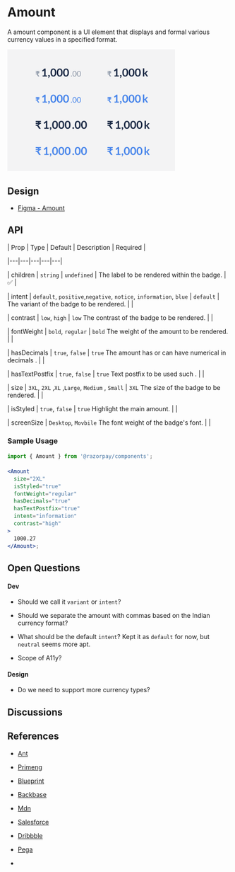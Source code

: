 # Amount <!-- omit in toc -->

A amount component is a UI element that displays and formal various currency values in a specified format.

<img  src="./amount-thumbnail.png"  width="380" />

## Design

- [Figma - Amount](https://www.figma.com/file/jubmQL9Z8V7881ayUD95ps/Blade---Payment-Light?node-id=28012%3A580578&t=3peAz8A2n2Gw4WMl-1)

## API

| Prop | Type | Default | Description | Required |

|---|---|---|---|---|

| children | `string` | `undefined` | The label to be rendered within the badge. | ✅ |

| intent | `default`, `positive`,`negative`, `notice`, `information`, `blue` | `default` | The variant of the badge to be rendered. | |

| contrast | `low`, `high` | `low` The contrast of the badge to be rendered. | |

| fontWeight | `bold`, `regular` | `bold` The weight of the amount to be rendered. | |

| hasDecimals | `true`, `false` | `true` The amount has or can have numerical in decimals . | |

| hasTextPostfix | `true`, `false` | `true` Text postfix to be used such . | |

| size | `3XL`, `2XL` ,`XL` ,`Large`, `Medium` , `Small` | `3XL` The size of the badge to be rendered. | |

| isStyled | `true`, `false` | `true` Highlight the main amount. | |

| screenSize | `Desktop`, `Movbile` The font weight of the badge's font. | |

### Sample Usage

```jsx
import { Amount } from '@razorpay/components';

<Amount
  size="2XL"
  isStyled="true"
  fontWeight="regular"
  hasDecimals="true"
  hasTextPostfix="true"
  intent="information"
  contrast="high"
>
  1000.27
</Amount>;
```

## Open Questions

#### Dev

- Should we call it `variant` or `intent`?

- Should we separate the amount with commas based on the Indian currency format?

- What should be the default `intent`? Kept it as `default` for now, but `neutral` seems more apt.

- Scope of A11y?

#### Design

- Do we need to support more currency types?

## Discussions

## References

- [Ant](https://ant.design/components/input)

- [Primeng](https://primeng.org/inputnumber)

- [Blueprint](https://blueprintjs.com/docs/#core/components/file-input)

- [Backbase](https://designsystem.backbase.com/v1/components/amount/web)

- [Mdn](https://developer.mozilla.org/en-US/docs/Web/JavaScript/Reference/Global_Objects/Intl/NumberFormat)

- [Salesforce](https://developer.salesforce.com/docs/component-library/bundle/ui:inputCurrency)

- [Dribbble](https://dribbble.com/tags/money_components)

- [Pega](https://design.pega.com/design/currency/)
-
